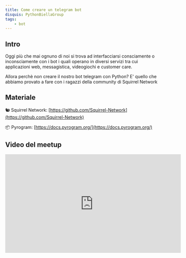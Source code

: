 ```yaml
---
title: Come creare un telegram bot
disquis: PythonBiellaGroup
tags:
    - bot
---
```


## Intro

Oggi più che mai ognuno di noi si trova ad interfacciarsi consciamente o inconsciamente con i bot i quali operano in diversi servizi tra cui applicazioni web, messagistica, videogiochi e customer care. 

Allora perchè non creare il nostro bot telegram con Python? 
E' quello che abbiamo provato a fare con i ragazzi della community di Squirrel Network 

## Materiale

🐿 Squirrel Network: [https://github.com/Squirrel-Network](https://github.com/Squirrel-Network)

📦 Pyrogram: [https://docs.pyrogram.org/](https://docs.pyrogram.org/)

## Video del meetup
<iframe width="560" height="315" src="https://www.youtube.com/embed/krzibDj9yAw" title="YouTube video player" frameborder="0" allow="accelerometer; autoplay; clipboard-write; encrypted-media; gyroscope; picture-in-picture; web-share" allowfullscreen></iframe>